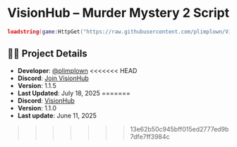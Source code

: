# VisionHub – Murder Mystery 2 Script

```lua
loadstring(game:HttpGet("https://raw.githubusercontent.com/plimplown/VisionHub/refs/heads/main/Loader.lua"))()
```

## 🧑‍💻 Project Details

* **Developer**: [@plimplown](https://github.com/plimplown)
<<<<<<< HEAD
* **Discord**: [Join VisionHub](https://discord.gg/Ygcq9dpW9t)
* **Version**: 1.1.5
* **Last Updated**: July 18, 2025
=======
* **Discord**: [VisionHub](https://discord.gg/Ygcq9dpW9t)
* **Version**: 1.1.0
* **Last update**: June 11, 2025
>>>>>>> 13e62b50c945bff015ed2777ed9b7dfe7ff3984c
